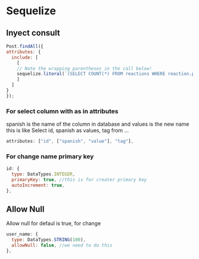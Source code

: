 # Sequelize

## Inyect consult

```javascript
Post.findAll({
attributes: {
  include: [
    [
    // Note the wrapping parentheses in the call below!
    sequelize.literal(`(SELECT COUNT(*) FROM reactions WHERE reaction.postId = post.id AND reaction.type = "Laugh" )`), 'laughReactionsCount'
    ]
  ]
}
});
```

### For select column with as in attributes

spanish is the name of the column in database and values is the new name
this is like
Select id, spanish as values, tag from ...

```javascript
attributes: ["id", ["spanish", "value"], "tag"],
```

### For change name primary key

```javascript
id: {
  type: DataTypes.INTEGER,
  primaryKey: true, //this is for creater primary key
  autoIncrement: true,
},
```
## Allow Null

Allow null for defaul is true, for change

```javascript
user_name: {
  type: DataTypes.STRING(100), 
  allowNull: false, //we need to do this
},
```
